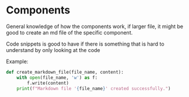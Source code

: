 # Components

General knowledge of how the components work, if larger file, it might be good to create an md file of the specific component.


Code snippets is good to have if there is something that is hard to understand by only looking at the code


Example:
```py
def create_markdown_file(file_name, content):
    with open(file_name, 'w') as f:
        f.write(content)
    print(f"Markdown file '{file_name}' created successfully.")
```